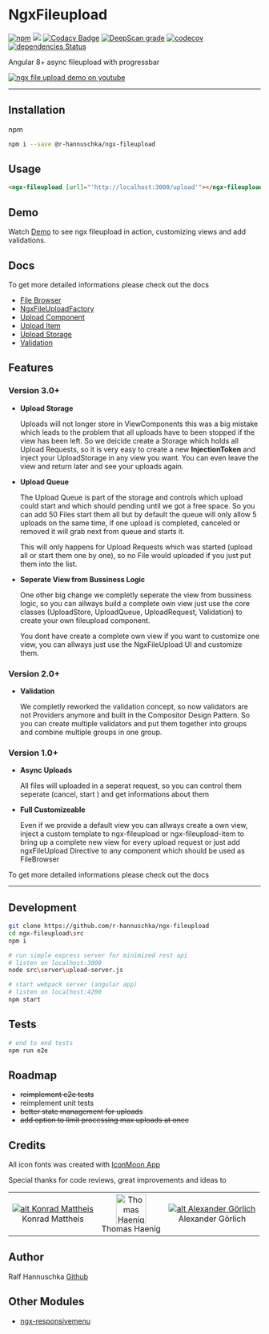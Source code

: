 # NgxFileupload

[![npm](https://img.shields.io/npm/v/@r-hannuschka/ngx-fileupload.svg?maxAge=2592000?style=plastic)](https://www.npmjs.com/package/@r-hannuschka/ngx-fileupload)
![](https://github.com/r-hannuschka/ngx-fileupload/workflows/ngx-fileupload/badge.svg?branch=master)
[![Codacy Badge](https://api.codacy.com/project/badge/Grade/dc2f1a553c31471a95184d397bf72eb3)](https://www.codacy.com/app/r-hannuschka/ngx-fileupload?utm_source=github.com&amp;utm_medium=referral&amp;utm_content=r-hannuschka/ngx-fileupload&amp;utm_campaign=Badge_Grade)
[![DeepScan grade](https://deepscan.io/api/teams/6017/projects/7879/branches/86957/badge/grade.svg)](https://deepscan.io/dashboard#view=project&tid=6017&pid=7879&bid=86957)
[![codecov](https://codecov.io/gh/r-hannuschka/ngx-fileupload/branch/feature%2Frefactoring/graph/badge.svg)](https://codecov.io/gh/r-hannuschka/ngx-fileupload)
[![dependencies Status](https://david-dm.org/r-hannuschka/ngx-fileupload/status.svg?path=src)](https://david-dm.org/r-hannuschka/ngx-fileupload?path=src)

Angular 8+ async fileupload with progressbar

[![ngx file upload demo on youtube](http://img.youtube.com/vi/KpHKw0AEOqg/0.jpg)](http://www.youtube.com/watch?v=KpHKw0AEOqg)

___

## Installation

npm

```bash
npm i --save @r-hannuschka/ngx-fileupload
```

## Usage

```html
<ngx-fileupload [url]="'http://localhost:3000/upload'"></ngx-fileupload>
```

## Demo

Watch [Demo](https://r-hannuschka.github.io/ngx-fileupload/#/) to see ngx fileupload in action, customizing views and add validations.

## Docs

To get more detailed informations please check out the docs

- [File Browser](https://github.com/r-hannuschka/ngx-fileupload/blob/master/docs/upload-directive.md)
- [NgxFileUploadFactory](https://github.com/r-hannuschka/ngx-fileupload/blob/master/docs/factory.md)
- [Upload Component](https://github.com/r-hannuschka/ngx-fileupload/blob/master/docs/upload-component.md)
- [Upload Item](https://github.com/r-hannuschka/ngx-fileupload/blob/master/docs/upload-item.md)
- [Upload Storage](https://github.com/r-hannuschka/ngx-fileupload/blob/master/docs/upload.storage.md)
- [Validation](https://github.com/r-hannuschka/ngx-fileupload/blob/master/docs/validation.md)


## Features 

### Version 3.0+

- **Upload Storage**

    Uploads will not longer store in ViewComponents this was a big mistake which leads to the problem that all uploads have to been stopped if the view has been left. So we deicide create a Storage which holds all Upload Requests, so it is very easy to create a new **InjectionToken** and inject your UploadStorage in any view you want. You can even leave the view and return later and see your uploads again.

- **Upload Queue**

    The Upload Queue is part of the storage and controls which upload could start and which should pending until we got a free space. So you can add 50 Files start them all but by default the queue will only allow 5 uploads on the same time, if one upload is completed, canceled or removed it will grab next from queue and starts it.

    This will only happens for Upload Requests which was started (upload all or start them one by one), so no File would uploaded if you just put them into the list.

- **Seperate View from Bussiness Logic**

    One other big change we completly seperate the view from bussiness logic, so you can allways build a complete own view just use the core classes (UploadStore, UploadQueue, UploadRequest, Validation) to create your own fileupload component.

    You dont have create a complete own view if you want to customize one view, you can allways just use the NgxFileUpload UI and customize them.

### Version 2.0+

- **Validation**

    We completly reworked the validation concept, so now validators are not Providers anymore and built in the Compositor Design Pattern. So you can create multiple validators and put them together into groups and combine multiple groups in one group.

### Version 1.0+

- **Async Uploads**

    All files will uploaded in a seperat request, so you can control them seperate (cancel, start ) and get informations about them

- **Full Customizeable**

    Even if we provide a default view you can allways create a own view, inject a custom template to ngx-fileupload or ngx-fileupload-item to bring up a complete new view for every upload request or just add ngxFileUpload Directive to any component which should be used as FileBrowser

To get more detailed informations please check out the docs

___

## Development

```bash
git clone https://github.com/r-hannuschka/ngx-fileupload
cd ngx-fileupload\src
npm i

# run simple express server for minimized rest api
# listen on localhost:3000
node src\server\upload-server.js

# start webpack server (angular app)
# listen on localhost:4200
npm start
```

## Tests

```bash
# end to end tests
npm run e2e
```

## Roadmap

- ~~reimplement e2e tests~~
- reimplement unit tests
- ~~better state management for uploads~~
- ~~add option to limit processing max uploads at once~~

## Credits

All icon fonts was created with [IconMoon App](https://icomoon.io/app/#/select)

Special thanks for code reviews, great improvements and ideas to

||||  
|:-:|:-:|:-:|
|[![alt Konrad Mattheis](https://avatars2.githubusercontent.com/u/1100969?s=60&v=4)](https://github.com/konne)<br />Konrad Mattheis| [<img src="https://avatars3.githubusercontent.com/u/17725886?s=60&v=4" width=60 alt="Thomas Haenig" />](https://github.com/thomashaenig)<br />Thomas Haenig| [![alt Alexander Görlich](https://avatars0.githubusercontent.com/u/13659581?s=60&v=4)](https://github.com/AlexanderGoerlich)  <br />Alexander Görlich|

## Author

Ralf Hannuschka [Github](https://github.com/r-hannuschka)

## Other Modules

- [ngx-responsivemenu](https://github.com/r-hannuschka/ngx-responsivemenu)

